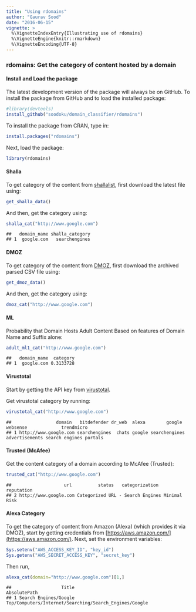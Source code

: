 ```yaml
---
title: "Using rdomains"
author: "Gaurav Sood"
date: "2016-06-15"
vignette: >
  %\VignetteIndexEntry{Illustrating use of rdomains}
  %\VignetteEngine{knitr::rmarkdown}
  %\VignetteEncoding{UTF-8}
---
```


### rdomains: Get the category of content hosted by a domain


#### Install and Load the package

The latest development version of the package will always be on GitHub. To install the package from GitHub and to load the installed package:


```r
#library(devtools)
install_github("soodoku/domain_classifier/rdomains")
```

To install the package from CRAN, type in: 


```r
install.packages("rdomains")
```

Next, load the package:


```r
library(rdomains)
```

#### Shalla

To get category of the content from [shallalist](http://www.shallalist.de), first download the latest file using:


```r
get_shalla_data()
```

And then, get the category using: 


```r
shalla_cat("http://www.google.com")
```

```
##   domain_name shalla_category
## 1  google.com   searchengines
```

#### DMOZ

To get category of the content from [DMOZ](dmoz.org), first download the archived parsed CSV file using:


```r
get_dmoz_data()
```

And then, get the category using: 


```r
dmoz_cat("http://www.google.com")
```

#### ML 

Probability that Domain Hosts Adult Content Based on features of Domain Name and Suffix alone: 


```r
adult_ml1_cat("http://www.google.com")
```

```
##   domain_name  category
## 1  google.com 0.3133728
```

#### Virustotal

Start by getting the API key from [virustotal](https://www.virustotal.com/). 

Get virustotal category by running:


```r
virustotal_cat("http://www.google.com")
```
```
##                 domain   bitdefender dr_web  alexa        google       websense             trendmicro
## 1 http://www.google.com searchengines  chats google searchengines advertisements search engines portals
```

#### Trusted (McAfee)

Get the content category of a domain according to McAfee (Trusted):


```r
trusted_cat("http://www.google.com")
```

```
##                    url          status   categorization   reputation
## 2 http://www.google.com Categorized URL - Search Engines Minimal Risk
```

#### Alexa Category

To get the category of content from Amazon (Alexa) (which provides it via DMOZ), start by getting credentials from [https://aws.amazon.com/](https://aws.amazon.com/). Next, set the environment variables:


```r
Sys.setenv("AWS_ACCESS_KEY_ID", "key_id") 
Sys.getenv("AWS_SECRET_ACCESS_KEY", "secret_key")
```

Then run,


```r
alexa_cat(domain="http://www.google.com")[1,]
```

```
##                   Title                                           AbsolutePath
## 1 Search Engines/Google Top/Computers/Internet/Searching/Search_Engines/Google
```
